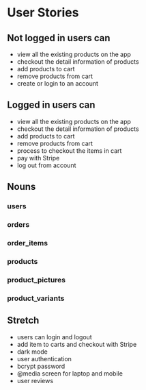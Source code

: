 # User Stories

## Not logged in users can
- view all the existing products on the app
- checkout the detail information of products
- add products to cart
- remove products from cart
- create or login to an account

## Logged in users can
- view all the existing products on the app
- checkout the detail information of products
- add products to cart
- remove products from cart
- process to checkout the items in cart
- pay with Stripe
- log out from account

## Nouns
### users
### orders 
### order_items 
### products 
### product_pictures 
### product_variants

## Stretch
- users can login and logout
- add item to carts and checkout with Stripe
- dark mode
- user authentication 
- bcrypt password
- @media screen for laptop and mobile
- user reviews
